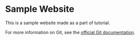 # Sample Website

This is a sample website made as a part of tutorial.

For more information on Git, see the
[official Git documentation](https://git-scm.com/).
